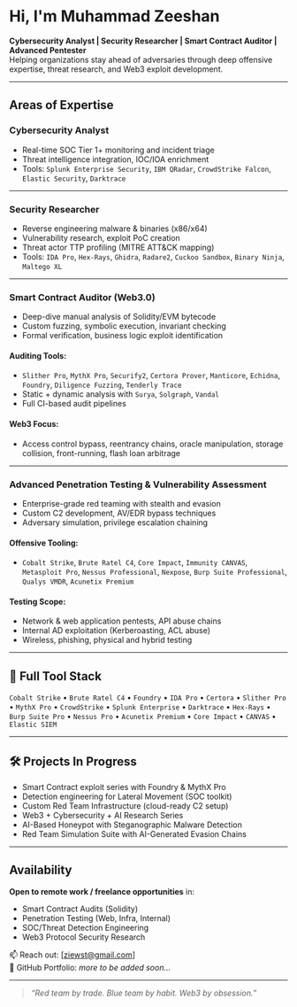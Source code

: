 # Hi, I'm Muhammad Zeeshan

**Cybersecurity Analyst | Security Researcher | Smart Contract Auditor | Advanced Pentester**  
Helping organizations stay ahead of adversaries through deep offensive expertise, threat research, and Web3 exploit development.

---

## Areas of Expertise

### Cybersecurity Analyst
- Real-time SOC Tier 1+ monitoring and incident triage
- Threat intelligence integration, IOC/IOA enrichment
- Tools: `Splunk Enterprise Security`, `IBM QRadar`, `CrowdStrike Falcon`, `Elastic Security`, `Darktrace`

---

### Security Researcher
- Reverse engineering malware & binaries (x86/x64)
- Vulnerability research, exploit PoC creation
- Threat actor TTP profiling (MITRE ATT&CK mapping)
- Tools: `IDA Pro`, `Hex-Rays`, `Ghidra`, `Radare2`, `Cuckoo Sandbox`, `Binary Ninja`, `Maltego XL`

---

### Smart Contract Auditor (Web3.0)
- Deep-dive manual analysis of Solidity/EVM bytecode
- Custom fuzzing, symbolic execution, invariant checking
- Formal verification, business logic exploit identification

#### Auditing Tools:
- `Slither Pro`, `MythX Pro`, `Securify2`, `Certora Prover`, `Manticore`, `Echidna`, `Foundry`, `Diligence Fuzzing`, `Tenderly Trace`
- Static + dynamic analysis with `Surya`, `Solgraph`, `Vandal`
- Full CI-based audit pipelines

#### Web3 Focus:
- Access control bypass, reentrancy chains, oracle manipulation, storage collision, front-running, flash loan arbitrage

---

### Advanced Penetration Testing & Vulnerability Assessment
- Enterprise-grade red teaming with stealth and evasion
- Custom C2 development, AV/EDR bypass techniques
- Adversary simulation, privilege escalation chaining

#### Offensive Tooling:
- `Cobalt Strike`, `Brute Ratel C4`, `Core Impact`, `Immunity CANVAS`, `Metasploit Pro`, `Nessus Professional`, `Nexpose`, `Burp Suite Professional`, `Qualys VMDR`, `Acunetix Premium`

#### Testing Scope:
- Network & web application pentests, API abuse chains
- Internal AD exploitation (Kerberoasting, ACL abuse)
- Wireless, phishing, physical and hybrid testing

---

## 🧰 Full Tool Stack

`Cobalt Strike` • `Brute Ratel C4` • `Foundry` • `IDA Pro` • `Certora` • `Slither Pro` • `MythX Pro` • `CrowdStrike` • `Splunk Enterprise` • `Darktrace` • `Hex-Rays` • `Burp Suite Pro` • `Nessus Pro` • `Acunetix Premium` • `Core Impact` • `CANVAS` • `Elastic SIEM`

---

## 🛠 Projects In Progress
- Smart Contract exploit series with Foundry & MythX Pro
- Detection engineering for Lateral Movement (SOC toolkit)
- Custom Red Team Infrastructure (cloud-ready C2 setup)
- Web3 + Cybersecurity + AI Research Series
- AI-Based Honeypot with Steganographic Malware Detection
- Red Team Simulation Suite with AI-Generated Evasion Chains

---

## Availability

**Open to remote work / freelance opportunities** in:
- Smart Contract Audits (Solidity)
- Penetration Testing (Web, Infra, Internal)
- SOC/Threat Detection Engineering
- Web3 Protocol Security Research

📫 Reach out: [ziewst@gmail.com]  
🧪 GitHub Portfolio: *more to be added soon...*

---

> _“Red team by trade. Blue team by habit. Web3 by obsession.”_
